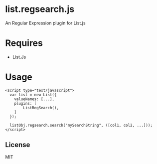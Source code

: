 # list.regsearch.js
An Regular Expression plugin for List.js

# Requires
  - List.Js

# Usage

    <script type="text/javascript">
      var list = new List({
        valueNames: [...],
        plugins: [
            ListRegSearch(),
        ]
      });

      listObj.regsearch.search("mySearchString", ([col1, col2, ...]));
    </script>

## License
MIT
